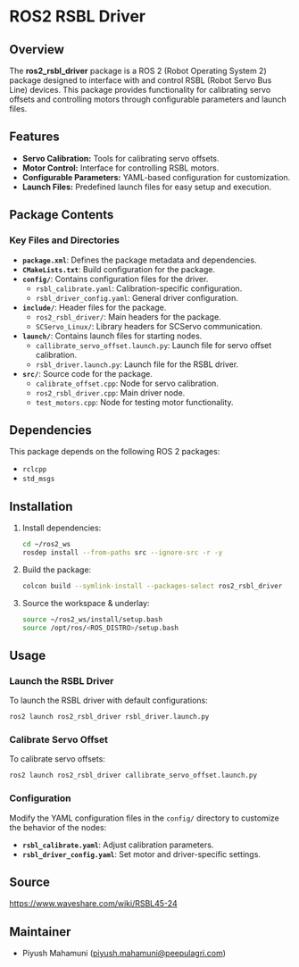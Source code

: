 # ROS2 RSBL Driver

## Overview
The **ros2_rsbl_driver** package is a ROS 2 (Robot Operating System 2) package designed to interface with and control RSBL (Robot Servo Bus Line) devices. This package provides functionality for calibrating servo offsets and controlling motors through configurable parameters and launch files.

## Features
- **Servo Calibration:** Tools for calibrating servo offsets.
- **Motor Control:** Interface for controlling RSBL motors.
- **Configurable Parameters:** YAML-based configuration for customization.
- **Launch Files:** Predefined launch files for easy setup and execution.

## Package Contents

### Key Files and Directories

- **`package.xml`**: Defines the package metadata and dependencies.
- **`CMakeLists.txt`**: Build configuration for the package.
- **`config/`**: Contains configuration files for the driver.
  - `rsbl_calibrate.yaml`: Calibration-specific configuration.
  - `rsbl_driver_config.yaml`: General driver configuration.
- **`include/`**: Header files for the package.
  - `ros2_rsbl_driver/`: Main headers for the package.
  - `SCServo_Linux/`: Library headers for SCServo communication.
- **`launch/`**: Contains launch files for starting nodes.
  - `callibrate_servo_offset.launch.py`: Launch file for servo offset calibration.
  - `rsbl_driver.launch.py`: Launch file for the RSBL driver.
- **`src/`**: Source code for the package.
  - `calibrate_offset.cpp`: Node for servo calibration.
  - `ros2_rsbl_driver.cpp`: Main driver node.
  - `test_motors.cpp`: Node for testing motor functionality.

## Dependencies
This package depends on the following ROS 2 packages:
- `rclcpp`
- `std_msgs`

## Installation

1. Install dependencies:
   ```bash
   cd ~/ros2_ws
   rosdep install --from-paths src --ignore-src -r -y
   ```

2. Build the package:
   ```bash
   colcon build --symlink-install --packages-select ros2_rsbl_driver
   ```

3. Source the workspace & underlay:
   ```bash
   source ~/ros2_ws/install/setup.bash
   source /opt/ros/<ROS_DISTRO>/setup.bash
   ```

## Usage

### Launch the RSBL Driver
To launch the RSBL driver with default configurations:
```bash
ros2 launch ros2_rsbl_driver rsbl_driver.launch.py
```

### Calibrate Servo Offset
To calibrate servo offsets:
```bash
ros2 launch ros2_rsbl_driver callibrate_servo_offset.launch.py
```

### Configuration
Modify the YAML configuration files in the `config/` directory to customize the behavior of the nodes:
- **`rsbl_calibrate.yaml`**: Adjust calibration parameters.
- **`rsbl_driver_config.yaml`**: Set motor and driver-specific settings.

## Source
https://www.waveshare.com/wiki/RSBL45-24

## Maintainer
- Piyush Mahamuni (<piyush.mahamuni@peepulagri.com>)

